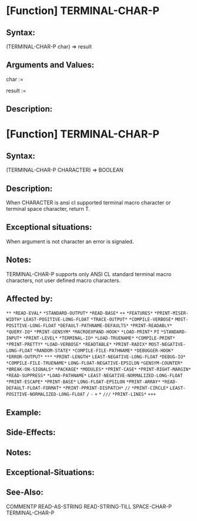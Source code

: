 # [Function] TERMINAL-CHAR-P

## Syntax:

(TERMINAL-CHAR-P char) => result

## Arguments and Values:

char :=

result := 

## Description:

# [Function] TERMINAL-CHAR-P

## Syntax:

(TERMINAL-CHAR-P CHARACTER) => BOOLEAN

## Description:

When CHARACTER is ansi cl supported terminal macro character or terminal space character, return T.

## Exceptional situations:

When argument is not character an error is signaled.

## Notes:

TERMINAL-CHAR-P supports only ANSI CL standard terminal macro characters, not user defined macro characters.

## Affected by:

`**`
`*READ-EVAL*`
`*STANDARD-OUTPUT*`
`*READ-BASE*`
`++`
`*FEATURES*`
`*PRINT-MISER-WIDTH*`
`LEAST-POSITIVE-LONG-FLOAT`
`*TRACE-OUTPUT*`
`*COMPILE-VERBOSE*`
`MOST-POSITIVE-LONG-FLOAT`
`*DEFAULT-PATHNAME-DEFAULTS*`
`*PRINT-READABLY*`
`*QUERY-IO*`
`*PRINT-GENSYM*`
`*MACROEXPAND-HOOK*`
`*LOAD-PRINT*`
`PI`
`*STANDARD-INPUT*`
`*PRINT-LEVEL*`
`*TERMINAL-IO*`
`*LOAD-TRUENAME*`
`*COMPILE-PRINT*`
`*PRINT-PRETTY*`
`*LOAD-VERBOSE*`
`*READTABLE*`
`*PRINT-RADIX*`
`MOST-NEGATIVE-LONG-FLOAT`
`*RANDOM-STATE*`
`*COMPILE-FILE-PATHNAME*`
`*DEBUGGER-HOOK*`
`*ERROR-OUTPUT*`
`***`
`*PRINT-LENGTH*`
`LEAST-NEGATIVE-LONG-FLOAT`
`*DEBUG-IO*`
`*COMPILE-FILE-TRUENAME*`
`LONG-FLOAT-NEGATIVE-EPSILON`
`*GENSYM-COUNTER*`
`*BREAK-ON-SIGNALS*`
`*PACKAGE*`
`*MODULES*`
`*PRINT-CASE*`
`*PRINT-RIGHT-MARGIN*`
`*READ-SUPPRESS*`
`*LOAD-PATHNAME*`
`LEAST-NEGATIVE-NORMALIZED-LONG-FLOAT`
`*PRINT-ESCAPE*`
`*PRINT-BASE*`
`LONG-FLOAT-EPSILON`
`*PRINT-ARRAY*`
`*READ-DEFAULT-FLOAT-FORMAT*`
`*PRINT-PPRINT-DISPATCH*`
`//`
`*PRINT-CIRCLE*`
`LEAST-POSITIVE-NORMALIZED-LONG-FLOAT`
`/`
`-`
`+`
`*`
`///`
`*PRINT-LINES*`
`+++`

## Example:

## Side-Effects:

## Notes:

## Exceptional-Situations:

## See-Also:

COMMENTP
READ-AS-STRING
READ-STRING-TILL
SPACE-CHAR-P
TERMINAL-CHAR-P
